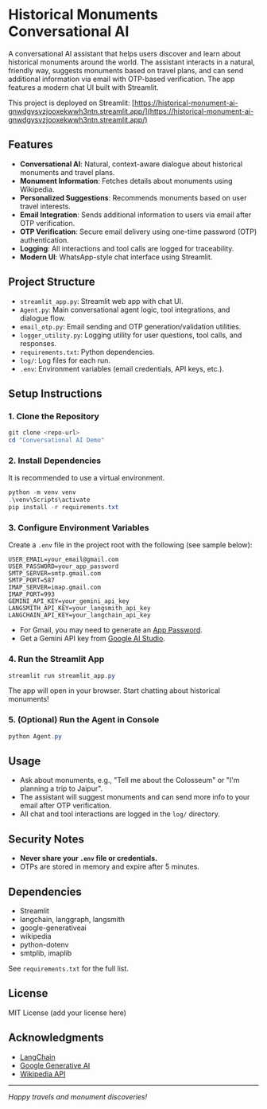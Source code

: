 # Historical Monuments Conversational AI

A conversational AI assistant that helps users discover and learn about historical monuments around the world. The assistant interacts in a natural, friendly way, suggests monuments based on travel plans, and can send additional information via email with OTP-based verification. The app features a modern chat UI built with Streamlit.

This project is deployed on Streamlit: [https://historical-monument-ai-gnwdgysvzjooxekwwh3ntn.streamlit.app/](https://historical-monument-ai-gnwdgysvzjooxekwwh3ntn.streamlit.app/)

## Features
- **Conversational AI**: Natural, context-aware dialogue about historical monuments and travel plans.
- **Monument Information**: Fetches details about monuments using Wikipedia.
- **Personalized Suggestions**: Recommends monuments based on user travel interests.
- **Email Integration**: Sends additional information to users via email after OTP verification.
- **OTP Verification**: Secure email delivery using one-time password (OTP) authentication.
- **Logging**: All interactions and tool calls are logged for traceability.
- **Modern UI**: WhatsApp-style chat interface using Streamlit.

## Project Structure
- `streamlit_app.py`: Streamlit web app with chat UI.
- `Agent.py`: Main conversational agent logic, tool integrations, and dialogue flow.
- `email_otp.py`: Email sending and OTP generation/validation utilities.
- `logger_utility.py`: Logging utility for user questions, tool calls, and responses.
- `requirements.txt`: Python dependencies.
- `log/`: Log files for each run.
- `.env`: Environment variables (email credentials, API keys, etc.).

## Setup Instructions

### 1. Clone the Repository
```powershell
git clone <repo-url>
cd "Conversational AI Demo"
```

### 2. Install Dependencies
It is recommended to use a virtual environment.
```powershell
python -m venv venv
.\venv\Scripts\activate
pip install -r requirements.txt
```

### 3. Configure Environment Variables
Create a `.env` file in the project root with the following (see sample below):
```
USER_EMAIL=your_email@gmail.com
USER_PASSWORD=your_app_password
SMTP_SERVER=smtp.gmail.com
SMTP_PORT=587
IMAP_SERVER=imap.gmail.com
IMAP_PORT=993
GEMINI_API_KEY=your_gemini_api_key
LANGSMITH_API_KEY=your_langsmith_api_key
LANGCHAIN_API_KEY=your_langchain_api_key
```
- For Gmail, you may need to generate an [App Password](https://support.google.com/accounts/answer/185833?hl=en).
- Get a Gemini API key from [Google AI Studio](https://aistudio.google.com/app/apikey).

### 4. Run the Streamlit App
```powershell
streamlit run streamlit_app.py
```
The app will open in your browser. Start chatting about historical monuments!

### 5. (Optional) Run the Agent in Console
```powershell
python Agent.py
```

## Usage
- Ask about monuments, e.g., "Tell me about the Colosseum" or "I'm planning a trip to Jaipur".
- The assistant will suggest monuments and can send more info to your email after OTP verification.
- All chat and tool interactions are logged in the `log/` directory.

## Security Notes
- **Never share your `.env` file or credentials.**
- OTPs are stored in memory and expire after 5 minutes.

## Dependencies
- Streamlit
- langchain, langgraph, langsmith
- google-generativeai
- wikipedia
- python-dotenv
- smtplib, imaplib

See `requirements.txt` for the full list.

## License
MIT License (add your license here)

## Acknowledgments
- [LangChain](https://github.com/langchain-ai/langchain)
- [Google Generative AI](https://ai.google/discover/gemini/)
- [Wikipedia API](https://pypi.org/project/wikipedia/)

---
*Happy travels and monument discoveries!*
